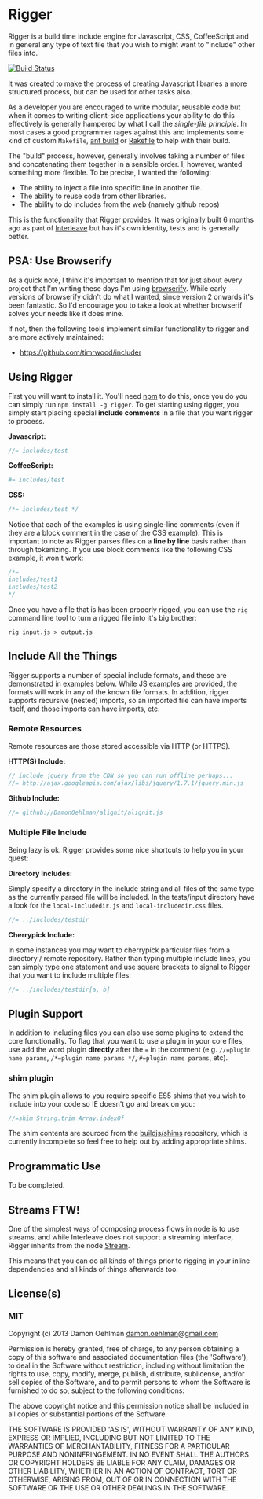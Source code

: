 # Rigger

Rigger is a build time include engine for Javascript, CSS, CoffeeScript and in general any type of text file that you wish to might want to "include" other files into.

<a href="http://travis-ci.org/#!/buildjs/rigger"><img src="https://secure.travis-ci.org/buildjs/rigger.png" alt="Build Status"></a>

It was created to make the process of creating Javascript libraries a more structured process, but can be used for other tasks also.

As a developer you are encouraged to write modular, reusable code but when it comes to writing client-side applications your ability to do this effectively is generally hampered by what I call the _single-file principle_.  In most cases a good programmer rages against this and implements some kind of custom `Makefile`, [ant build](http://ant.apache.org/) or [Rakefile](http://rake.rubyforge.org/) to help with their build.

The "build" process, however, generally involves taking a number of files and concatenating them together in a sensible order.  I, however, wanted something more flexible.  To be precise, I wanted the following:

- The ability to inject a file into specific line in another file.
- The ability to reuse code from other libraries.
- The ability to do includes from the web (namely github repos)

This is the functionality that Rigger provides.  It was originally built 6 months ago as part of [Interleave](/DamonOehlman/interleave) but has it's own identity, tests and is generally better.

## PSA: Use Browserify

As a quick note, I think it's important to mention that for just about every project that I'm writing these days I'm using [browserify](https://github.com/substack/node-browserify).  While early versions of browserify didn't do what I wanted, since version 2 onwards it's been fantastic.  So I'd encourage you to take a look at whether browserif solves your needs like it does mine.

If not, then the following tools implement similar functionality to rigger and are more actively maintained:

- https://github.com/timrwood/includer

## Using Rigger

First you will want to install it.  You'll need [npm](http://npmjs.org) to do this, once you do you can simply run `npm install -g rigger`. To get starting using rigger, you simply start placing special __include comments__ in a file that you want rigger to process.

__Javascript:__

```js
//= includes/test
```

__CoffeeScript:__

```coffee
#= includes/test
```

__CSS:__

```css
/*= includes/test */
```

Notice that each of the examples is using single-line comments (even if they are a block comment in the case of the CSS example).  This is important to note as Rigger parses files on a __line by line__ basis rather than through tokenizing.  If you use block comments like the following CSS example, it won't work:

```css
/*=
includes/test1
includes/test2
*/
```

Once you have a file that is has been properly rigged, you can use the `rig` command line tool to turn a rigged file into it's big brother:

```
rig input.js > output.js
```

## Include All the Things

Rigger supports a number of special include formats, and these are demonstrated in examples below.  While JS examples are provided, the formats will work in any of the known file formats.  In addition, rigger supports recursive (nested) imports, so an imported file can have imports itself, and those imports can have imports, etc.

### Remote Resources

Remote resources are those stored accessible via HTTP (or HTTPS).

__HTTP(S) Include:__

```js
// include jquery from the CDN so you can run offline perhaps...
//= http://ajax.googleapis.com/ajax/libs/jquery/1.7.1/jquery.min.js
```

__Github Include:__

```js
//= github://DamonOehlman/alignit/alignit.js
```

### Multiple File Include

Being lazy is ok.  Rigger provides some nice shortcuts to help you in your quest:

__Directory Includes:__

Simply specify a directory in the include string and all files of the same type as the currently parsed file will be included.  In the tests/input directory have a look for the `local-includedir.js` and `local-includedir.css` files.

```js
//= ../includes/testdir
```

__Cherrypick Include:__

In some instances you may want to cherrypick particular files from a directory / remote repository.  Rather than typing multiple include lines, you can simply type one statement and use square brackets to signal to Rigger that you want to include multiple files:

```js
//= ../includes/testdir[a, b]
```

## Plugin Support

In addition to including files you can also use some plugins to extend the core functionality.  To flag that you want to use a plugin in your core files, use add the word plugin __directly__ after the `=` in the comment (e.g. `//=plugin name params`, `/*=plugin name params */`, `#=plugin name params`, etc).

### shim plugin

The shim plugin allows to you require specific ES5 shims that you wish to include into your code so IE doesn't go and break on you:

```js
//=shim String.trim Array.indexOf
```

The shim contents are sourced from the [buildjs/shims](https://github.com/buildjs/shims) repository, which is currently incomplete so feel free to help out by adding appropriate shims.

## Programmatic Use

To be completed.

## Streams FTW!

One of the simplest ways of composing process flows in node is to use streams, and while Interleave does not support a streaming interface, Rigger inherits from the node [Stream](http://nodejs.org/docs/latest/api/stream.html).

This means that you can do all kinds of things prior to rigging in your inline dependencies and all kinds of things afterwards too.

## License(s)

### MIT

Copyright (c) 2013 Damon Oehlman <damon.oehlman@gmail.com>

Permission is hereby granted, free of charge, to any person obtaining
a copy of this software and associated documentation files (the
'Software'), to deal in the Software without restriction, including
without limitation the rights to use, copy, modify, merge, publish,
distribute, sublicense, and/or sell copies of the Software, and to
permit persons to whom the Software is furnished to do so, subject to
the following conditions:

The above copyright notice and this permission notice shall be
included in all copies or substantial portions of the Software.

THE SOFTWARE IS PROVIDED 'AS IS', WITHOUT WARRANTY OF ANY KIND,
EXPRESS OR IMPLIED, INCLUDING BUT NOT LIMITED TO THE WARRANTIES OF
MERCHANTABILITY, FITNESS FOR A PARTICULAR PURPOSE AND NONINFRINGEMENT.
IN NO EVENT SHALL THE AUTHORS OR COPYRIGHT HOLDERS BE LIABLE FOR ANY
CLAIM, DAMAGES OR OTHER LIABILITY, WHETHER IN AN ACTION OF CONTRACT,
TORT OR OTHERWISE, ARISING FROM, OUT OF OR IN CONNECTION WITH THE
SOFTWARE OR THE USE OR OTHER DEALINGS IN THE SOFTWARE.
